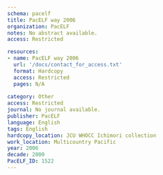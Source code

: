 ```yaml
---
schema: pacelf
title: PacELF way 2006
organization: PacELF
notes: No abstract available.
access: Restricted

resources:
- name: PacELF way 2006
  url: '/docs/contact_for_access.txt'
  format: Hardcopy
  access: Restricted
  pages: N/A
 
category: Other
access: Restricted
journal: No journal available.
publisher: PacELF
language: English 
tags: English 
hardcopy_location: JCU WHOCC Ichimori collection
work_location: Multicountry Pacific
year: 2006
decade: 2000
PacELF_ID: 1522
---
```

